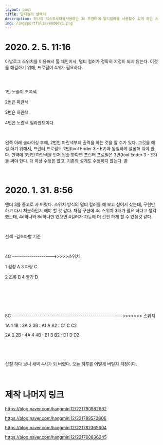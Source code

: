 ```yaml
---
layout: post
title: 멀티컬러 샐랙터
description: 하나의 익스투루더를사용하는 3d 프린터에 멀티컬러를 사용할수 있게 하는 스위치. 
img: /img/portfolio/end08/1.png
---
```



# 2020. 2. 5. 11:16

아날로그 스위치를 이용해서 툴 체인지시, 멀티 컬러가 정확히 지정이 되지 않는다. 이것을 해결하기 위해, 프로필이 4개가 필요하다. 

​
<br/>

<div class="img_row">
	<img class="col three" src="{{ site.baseurl }}/img/portfolio/end08/1.png" alt="" title="example image"/>
</div>


1번 노즐이 초록색

2번은 파란색

3번은 하얀색

4번은 노란색 필라멘트이다. 

​

 왼쪽 아래 슬라이싱 후에, 2번인 파란색부터 출력을 하는 것을 알 수가 있다. 그것을 해결 하기 위해서, 프린터 프로필도 2번(tool Ender 3 - E2)과 동일하게 설정해 줘야 한다. 만약에 3번인 하얀색을 먼저 압출 한다면 프린터 프로필은 3번(tool Ender 3 - E3)을 써야 한다. 더 이상 수정은 없고, 기존의 설계도 수정하지 않는다. 끝

<div class="img_row">
<img class="col one" src="{{ site.baseurl }} /img/portfolio/end08/3.png" alt="" title="example image"/>
<img class="col one" src="{{ site.baseurl }} /img/portfolio/end08/4.png" alt="" title="example image"/>
<img class="col one" src="{{ site.baseurl }} /img/portfolio/end08/5.png" alt="" title="example image"/>
		
</div>

# 2020. 1. 31. 8:56 
    
 엔더 3를 중고로 사 버렸다. 스위치 방식의 멀티 컬러를 해 보고 싶어서 샀는데, 구현만 하고 다시 처분하던지 해야 할 것 같다. 처음 구현에 4c 스위치 3개가 필요 하다고 생각했는데, 4c하나와 8c하나만 있으면 4컬러가 가능해 더 간편 하게 할 수 있을것 같다. 

​

선색 -검초파빨 기준

​

4C  -------------------->>>>>스위치

1 검정 A     3 파랑  C

2 초록 B     4  빨강 D

​

​

​

8C  ------------------------------------------------------->>>>>>> 스위치

 1A  1 1B  :  3A  3  3B      :     A1  A  A2   :   C1   C   C2

 2A  2 2B  :  4A  4  4B      :     B1   B  B2    :   D1  D   D2

​

​

삽질 하다 보니 새벽 4시가 되 버렸다. 오늘 하루를 어떻게 버틸지 걱정이다. 

 
<div class="img_row">
<img class="col one" src="{{ site.baseurl }} /img/portfolio/end08/11.jpg" alt="" title="example image"/>
<img class="col one" src="{{ site.baseurl }} /img/portfolio/end08/12.jpg" alt="" title="example image"/>
<img class="col one" src="{{ site.baseurl }} /img/portfolio/end08/17.jpg" alt="" title="example image"/>
		
</div>


# 제작 나머지 링크

https://blog.naver.com/hangmini12/221790982662

https://blog.naver.com/hangmini12/221789572806

https://blog.naver.com/hangmini12/221782365604

https://blog.naver.com/hangmini12/221760836245

<br/><br/><br/>

